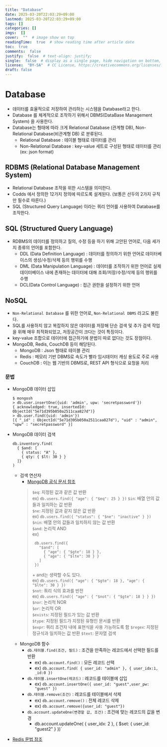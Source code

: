 ```yaml
---
title: "Database"
date: 2025-03-20T22:03:29+09:00
lastmod: 2025-03-20T22:03:29+09:00
tags: []
categories: []
imgs:  []
cover:  ""  # image show on top
readingTime:  true  # show reading time after article date
toc:  true
comments:  false
justify:  false  # text-align: justify;
single:  false  # display as a single page, hide navigation on bottom, like as about page.
license:  "BY-SA"  # CC License, https://creativecommons.org/licenses/?lang=ko
draft: false
---
```


# Database
- 데이터를 효율적으로 저장하여 관리하는 시스템을 Database라고 한다.
- Database 를 체계적으로 조작하기 위해서 DBMS(DataBase Management System) 을 사용한다. 
- Database는 형태에 따라 크게 Relational Database (관계형 DB), Non-Relational Database(비관계형 DB) 로 분류된다.
  - Relational Database : 테이블 형태로 데이터를 관리
  - Non-Relational Database : key-value 세트로 구성된 형태로 데이터를 관리(ex: json format)

## RDBMS (Relational Database Management System)
- Relational Database 조작을 위한 시스템을 의미한다.
- Codds 에서 정의한 12가지 정의에 따르도록 설계된다. (보통은 선두의 2가지 규칙만 필수로 따른다.)
- SQL (Structured Query Language) 이라는 쿼리 언어를 사용하여 Database를 조작한다.

## SQL (Structured Query Language)
- RDBMS의 데이터를 정의하고 질의, 수정 등을 하기 위해 고안된 언어로, 다음 세가지 종류의 언어를 포함한다.
  - DDL (Data Definition Language) : 데이터를 정의하기 위한 언어로 데이터베이스의 생성/수정/삭제 등의 행위를 수행
  - DML (Data Manipulation Language) : 데이터를 조작하기 위한 언어로 실제 데이터베이스 내에 존재하는 데이터에 대해 조회/저장/수정/삭제 등의 행위를 수행
  - DCL(Data Control Language) : 접근 권한을 설정하기 위한 언어

## NoSQL 
- `Non-Relational Database` 를 위한 언어로, `Non-Relational DBMS` 라고도 불린다.
- SQL를 사용하지 않고 복잡하지 않은 데이터를 저장해 단순 검색 및 추가 검색 작업을 위해 매우 최적화되었고, 저장공간이 크다는 것이 특징이다.
- key-value 조합으로 데이터에 접근하기에 문법이 따로 없다는 것도 장점이다.
- MongoDB, Redis, CouchDB 등이 해당된다.
  - MongoDB : Json 형태로 테이블 관리
  - Redis : 메모리 기반 DBMS로 속도가 빨라 임시데이터 캐싱 용도로 주로 사용
  - CouchDB : 이는 웹 기반의 DBMS로, REST API 형식으로 요청을 처리

### 문법

- MongoDB 데이터 삽입
  ```
  $ mongosh
  > db.user.insertOne({uid: 'admin', upw: 'secretpassword'})
  { acknowledged: true, insertedId: ObjectId("5e71d395b050a2511caa827d")}
  > db.user.find({uid: 'admin'})
  [{ "_id" : ObjectId("5e71d395b050a2511caa827d"), "uid" : "admin", "upw" : "secretpassword" }]
  ```
- MongoDB 데이터 검색
  ```
  db.inventory.find(
    { $and: [
      { status: "A" },
      { qty: { $lt: 30 } }
    ]}
  )
  ```
  - 검색 연산자
    - [MongoDB 공식 문서 참조](https://www.mongodb.com/ko-kr/docs/manual/reference/operator/query/)
    > `$eq`: 지정된 값과 같은 값 반환  
    >   ex) `db.users.find({ "age": { "$eq": 25 } })`
    > `$in`: 배열 안의 값들과 일치하는 값 반환  
    > `$ne`: 지정된 값과 같지 않은 값 반환  
    >   ex) `db.users.find({ "status": { "$ne": "inactive" } })`   
    > `$nin`: 배열 안의 값들과 일치하지 않는 값 반환  
    > `$and`: 논리적 AND  
    > ex) 
    > ```
    >  db.users.find({
    >    "$and": [
    >      { "age": { "$gte": 18 } },
    >      { "age": { "$lte": 30 } }
    >    ]
    >  })
    > ```
    > \+ and는 생략할 수도 있다.   
    > ex) `db.users.find({ "age": { "$gte": 18 }, "age": { "$lte": 30 } })`   
    > `$not`: 쿼리 식의 효과를 반전  
    > ex) `db.users.find({ "age": { "$not": { "$gte": 18 } } })`   
    > `$nor`: 논리적 NOR  
    > `$or`: 논리적 OR  
    > `$exists`: 지정된 필드가 있는 값 반환  
    > `$type`: 지정된 필드가 지정된 유형인 문서를 반환  
    > `$expr`: 쿼리 조건자 내에 표현식을 사용 가능하도록 함
    > `$regex`: 지정된 정규식과 일치하는 값 반환
    > `$text`: 문자열 검색
  - MongoDB 함수
    - `db.테이블.find(조건, 필드)` : 조건을 만족하는 레코드에서 선택한 필드를 반환
      - ex) `db.account.find()` : 모든 레코드 선택
      - ex) `db.account.find( { user_id: "admin" }, { user_idx:1, _id:0 })`
    - `db.테이블.insertOne(레코드)` : 레코드를 테이블에 삽입
      - ex) `db.account.insertOne({ user_id: "guest",user_pw: "guest" })`
    - `db.테이블.remove(조건)` : 레코드를 테이블에서 삭제
      - ex) `db.account.remove()` : 전체 레코드 삭제
      - ex) `db.account.remove({user_id: "guest"})`
    - `db.account.updateOne(변경할 값, 조건)` : 조건에 맞는 레코드의 값을 변경
      - db.account.updateOne( { user_idx: 2 }, { $set: { user_id: "guest2" } })`

- [Redis 문법 참조](https://redis.io/commands)












